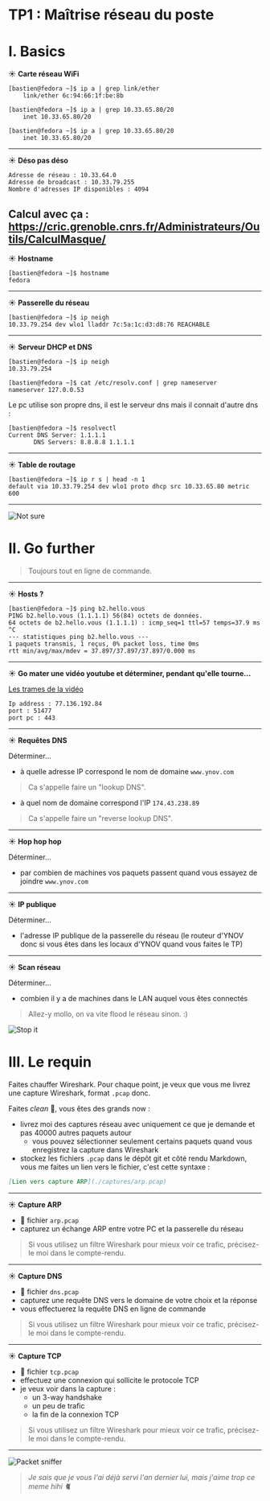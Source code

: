 # TP1 : Maîtrise réseau du poste

# I. Basics

☀️ **Carte réseau WiFi**

```
[bastien@fedora ~]$ ip a | grep link/ether
    link/ether 6c:94:66:1f:be:8b

[bastien@fedora ~]$ ip a | grep 10.33.65.80/20
    inet 10.33.65.80/20
  
[bastien@fedora ~]$ ip a | grep 10.33.65.80/20
    inet 10.33.65.80/20 
```

---

☀️ **Déso pas déso**

```
Adresse de réseau : 10.33.64.0
Adresse de broadcast : 10.33.79.255
Nombre d'adresses IP disponibles : 4094
```

Calcul avec ça : https://cric.grenoble.cnrs.fr/Administrateurs/Outils/CalculMasque/
---

☀️ **Hostname**

```
[bastien@fedora ~]$ hostname
fedora
```
---

☀️ **Passerelle du réseau**

```
[bastien@fedora ~]$ ip neigh
10.33.79.254 dev wlo1 lladdr 7c:5a:1c:d3:d8:76 REACHABLE 
```
---

☀️ **Serveur DHCP et DNS**

```
[bastien@fedora ~]$ ip neigh
10.33.79.254

[bastien@fedora ~]$ cat /etc/resolv.conf | grep nameserver
nameserver 127.0.0.53
```
Le pc utilise son propre dns, il est le serveur dns mais il connait d'autre dns :
```
[bastien@fedora ~]$ resolvectl
Current DNS Server: 1.1.1.1
       DNS Servers: 8.8.8.8 1.1.1.1
```
---

☀️ **Table de routage**

```
[bastien@fedora ~]$ ip r s | head -n 1
default via 10.33.79.254 dev wlo1 proto dhcp src 10.33.65.80 metric 600 
```

---

![Not sure](./img/notsure.png)

# II. Go further

> Toujours tout en ligne de commande.

---

☀️ **Hosts ?**

```
[bastien@fedora ~]$ ping b2.hello.vous
PING b2.hello.vous (1.1.1.1) 56(84) octets de données.
64 octets de b2.hello.vous (1.1.1.1) : icmp_seq=1 ttl=57 temps=37.9 ms
^C
--- statistiques ping b2.hello.vous ---
1 paquets transmis, 1 reçus, 0% packet loss, time 0ms
rtt min/avg/max/mdev = 37.897/37.897/37.897/0.000 ms
```

---

☀️ **Go mater une vidéo youtube et déterminer, pendant qu'elle tourne...**

[Les trames de la vidéo](./vidéo_dramaturgy.pcapng)

```
Ip address : 77.136.192.84
port : 51477
port pc : 443
```

---

☀️ **Requêtes DNS**

Déterminer...

- à quelle adresse IP correspond le nom de domaine `www.ynov.com`

> Ca s'appelle faire un "lookup DNS".

- à quel nom de domaine correspond l'IP `174.43.238.89`

> Ca s'appelle faire un "reverse lookup DNS".

---

☀️ **Hop hop hop**

Déterminer...

- par combien de machines vos paquets passent quand vous essayez de joindre `www.ynov.com`

---

☀️ **IP publique**

Déterminer...

- l'adresse IP publique de la passerelle du réseau (le routeur d'YNOV donc si vous êtes dans les locaux d'YNOV quand vous faites le TP)

---

☀️ **Scan réseau**

Déterminer...

- combien il y a de machines dans le LAN auquel vous êtes connectés

> Allez-y mollo, on va vite flood le réseau sinon. :)

![Stop it](./img/stop.png)

# III. Le requin

Faites chauffer Wireshark. Pour chaque point, je veux que vous me livrez une capture Wireshark, format `.pcap` donc.

Faites *clean* 🧹, vous êtes des grands now :

- livrez moi des captures réseau avec uniquement ce que je demande et pas 40000 autres paquets autour
  - vous pouvez sélectionner seulement certains paquets quand vous enregistrez la capture dans Wireshark
- stockez les fichiers `.pcap` dans le dépôt git et côté rendu Markdown, vous me faites un lien vers le fichier, c'est cette syntaxe :

```markdown
[Lien vers capture ARP](./captures/arp.pcap)
```

---

☀️ **Capture ARP**

- 📁 fichier `arp.pcap`
- capturez un échange ARP entre votre PC et la passerelle du réseau

> Si vous utilisez un filtre Wireshark pour mieux voir ce trafic, précisez-le moi dans le compte-rendu.

---

☀️ **Capture DNS**

- 📁 fichier `dns.pcap`
- capturez une requête DNS vers le domaine de votre choix et la réponse
- vous effectuerez la requête DNS en ligne de commande

> Si vous utilisez un filtre Wireshark pour mieux voir ce trafic, précisez-le moi dans le compte-rendu.

---

☀️ **Capture TCP**

- 📁 fichier `tcp.pcap`
- effectuez une connexion qui sollicite le protocole TCP
- je veux voir dans la capture :
  - un 3-way handshake
  - un peu de trafic
  - la fin de la connexion TCP

> Si vous utilisez un filtre Wireshark pour mieux voir ce trafic, précisez-le moi dans le compte-rendu.

---

![Packet sniffer](img/wireshark.jpg)

> *Je sais que je vous l'ai déjà servi l'an dernier lui, mais j'aime trop ce meme hihi 🐈*